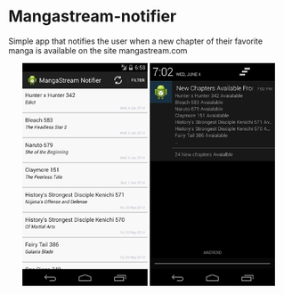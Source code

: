 Mangastream-notifier
====================
Simple app that notifies the user when a new chapter of their favorite  manga is available on the site mangastream.com

<div align="center">
  <img height="400px" src="https://raw.githubusercontent.com/aedwa038/Mangastream-notifier/master/res/raw/listviewScreenShot.png"/>
  <img height="400px" src="https://raw.githubusercontent.com/aedwa038/Mangastream-notifier/master/res/raw/notificationScreenShot.png"/>
</div>
